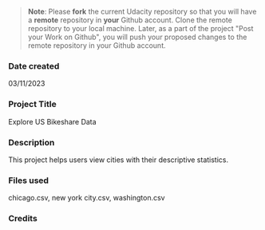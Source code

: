 >**Note**: Please **fork** the current Udacity repository so that you will have a **remote** repository in **your** Github account. Clone the remote repository to your local machine. Later, as a part of the project "Post your Work on Github", you will push your proposed changes to the remote repository in your Github account.

### Date created
03/11/2023

### Project Title
Explore US Bikeshare Data

### Description
This project helps users view cities with their descriptive statistics.

### Files used
chicago.csv, new york city.csv, washington.csv

### Credits


